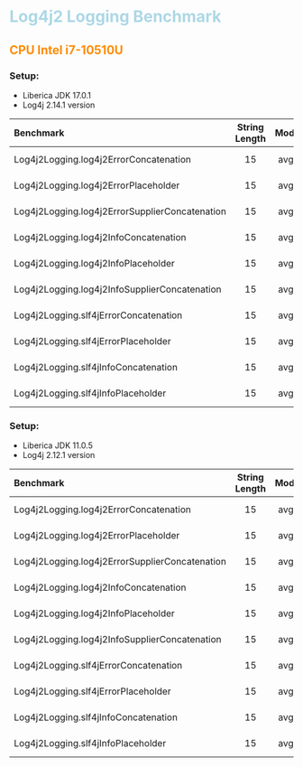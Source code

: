 # Log4j2 Logging Benchmark

## CPU Intel i7-10510U

### Setup:

* Liberica JDK 17.0.1
* Log4j 2.14.1 version

| Benchmark                                      | String Length | Mode | Cnt |           Score            |   Error   | Units |
|:-----------------------------------------------|:-------------:|:----:|:---:|:--------------------------:|:---------:|:-----:|
| Log4j2Logging.log4j2ErrorConcatenation         |      15       | avgt | 20  |         17480.809          | ± 293.469 | ns/op |
| Log4j2Logging.log4j2ErrorPlaceholder           |      15       | avgt | 20  |         17674.031          | ± 608.689 | ns/op |
| Log4j2Logging.log4j2ErrorSupplierConcatenation |      15       | avgt | 20  |         17698.078          | ± 147.688 | ns/op |
| Log4j2Logging.log4j2InfoConcatenation          |      15       | avgt | 20  |         17428.745          | ± 210.873 | ns/op |
| Log4j2Logging.log4j2InfoPlaceholder            |      15       | avgt | 20  | <green> 17133.323 </green> | ± 188.586 | ns/op |
| Log4j2Logging.log4j2InfoSupplierConcatenation  |      15       | avgt | 20  |         17668.846          | ± 327.277 | ns/op |
| Log4j2Logging.slf4jErrorConcatenation          |      15       | avgt | 20  | <green> 17241.129 </green> | ± 244.792 | ns/op |
| Log4j2Logging.slf4jErrorPlaceholder            |      15       | avgt | 20  |         17338.581          | ± 485.669 | ns/op |
| Log4j2Logging.slf4jInfoConcatenation           |      15       | avgt | 20  |         17450.344          | ± 476.445 | ns/op |
| Log4j2Logging.slf4jInfoPlaceholder             |      15       | avgt | 20  | <green> 17266.550 </green> | ± 482.404 | ns/op |

### Setup:

* Liberica JDK 11.0.5
* Log4j 2.12.1 version

| Benchmark                                      | String Length | Mode | Cnt |           Score            |   Error    | Units |
|:-----------------------------------------------|:-------------:|:----:|:---:|:--------------------------:|:----------:|:-----:|
| Log4j2Logging.log4j2ErrorConcatenation         |      15       | avgt | 20  |         20396.196          | ± 508.357  | ns/op |
| Log4j2Logging.log4j2ErrorPlaceholder           |      15       | avgt | 20  |         20458.130          | ± 261.298  | ns/op |
| Log4j2Logging.log4j2ErrorSupplierConcatenation |      15       | avgt | 20  |         20871.319          | ± 280.914  | ns/op |
| Log4j2Logging.log4j2InfoConcatenation          |      15       | avgt | 20  |         20390.442          | ± 292.687  | ns/op |
| Log4j2Logging.log4j2InfoPlaceholder            |      15       | avgt | 20  |         20309.933          | ± 265.009  | ns/op |
| Log4j2Logging.log4j2InfoSupplierConcatenation  |      15       | avgt | 20  |         18758.164          | ± 1241.049 | ns/op |
| Log4j2Logging.slf4jErrorConcatenation          |      15       | avgt | 20  | <green> 17414.431 </green> | ± 220.060  | ns/op |
| Log4j2Logging.slf4jErrorPlaceholder            |      15       | avgt | 20  | <green> 17399.880 </green> | ± 377.822  | ns/op |
| Log4j2Logging.slf4jInfoConcatenation           |      15       | avgt | 20  | <green> 17432.517 </green> | ± 292.452  | ns/op |
| Log4j2Logging.slf4jInfoPlaceholder             |      15       | avgt | 20  | <green> 17278.806 </green> | ± 174.756  | ns/op |

<style>
H1{color:lightBlue;}
H2{color:darkOrange;}
green{background:green;}
</style>